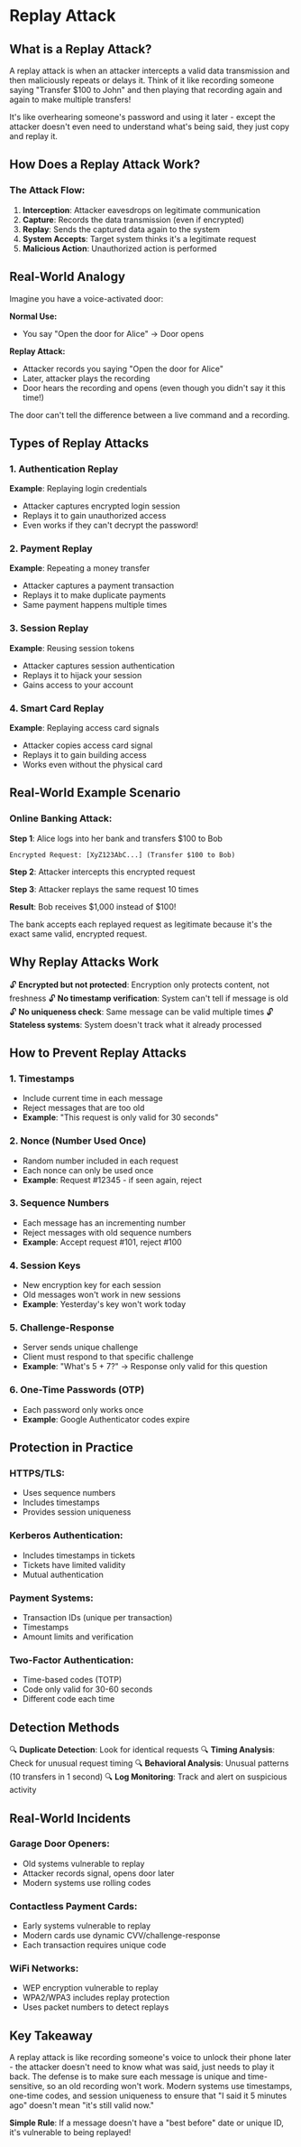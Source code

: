 # Replay Attack

## What is a Replay Attack?

A replay attack is when an attacker intercepts a valid data transmission and then maliciously repeats or delays it. Think of it like recording someone saying "Transfer $100 to John" and then playing that recording again and again to make multiple transfers!

It's like overhearing someone's password and using it later - except the attacker doesn't even need to understand what's being said, they just copy and replay it.

## How Does a Replay Attack Work?

### The Attack Flow:

1. **Interception**: Attacker eavesdrops on legitimate communication
2. **Capture**: Records the data transmission (even if encrypted)
3. **Replay**: Sends the captured data again to the system
4. **System Accepts**: Target system thinks it's a legitimate request
5. **Malicious Action**: Unauthorized action is performed

## Real-World Analogy

Imagine you have a voice-activated door:

**Normal Use:**
- You say "Open the door for Alice" → Door opens

**Replay Attack:**
- Attacker records you saying "Open the door for Alice"
- Later, attacker plays the recording
- Door hears the recording and opens (even though you didn't say it this time!)

The door can't tell the difference between a live command and a recording.

## Types of Replay Attacks

### 1. **Authentication Replay**
**Example**: Replaying login credentials
- Attacker captures encrypted login session
- Replays it to gain unauthorized access
- Even works if they can't decrypt the password!

### 2. **Payment Replay**
**Example**: Repeating a money transfer
- Attacker captures a payment transaction
- Replays it to make duplicate payments
- Same payment happens multiple times

### 3. **Session Replay**
**Example**: Reusing session tokens
- Attacker captures session authentication
- Replays it to hijack your session
- Gains access to your account

### 4. **Smart Card Replay**
**Example**: Replaying access card signals
- Attacker copies access card signal
- Replays it to gain building access
- Works even without the physical card

## Real-World Example Scenario

### Online Banking Attack:

**Step 1**: Alice logs into her bank and transfers $100 to Bob
```
Encrypted Request: [XyZ123AbC...] (Transfer $100 to Bob)
```

**Step 2**: Attacker intercepts this encrypted request

**Step 3**: Attacker replays the same request 10 times

**Result**: Bob receives $1,000 instead of $100!

The bank accepts each replayed request as legitimate because it's the exact same valid, encrypted request.

## Why Replay Attacks Work

🔓 **Encrypted but not protected**: Encryption only protects content, not freshness
🔓 **No timestamp verification**: System can't tell if message is old
🔓 **No uniqueness check**: Same message can be valid multiple times
🔓 **Stateless systems**: System doesn't track what it already processed

## How to Prevent Replay Attacks

### 1. **Timestamps**
- Include current time in each message
- Reject messages that are too old
- **Example**: "This request is only valid for 30 seconds"

### 2. **Nonce (Number Used Once)**
- Random number included in each request
- Each nonce can only be used once
- **Example**: Request #12345 - if seen again, reject

### 3. **Sequence Numbers**
- Each message has an incrementing number
- Reject messages with old sequence numbers
- **Example**: Accept request #101, reject #100

### 4. **Session Keys**
- New encryption key for each session
- Old messages won't work in new sessions
- **Example**: Yesterday's key won't work today

### 5. **Challenge-Response**
- Server sends unique challenge
- Client must respond to that specific challenge
- **Example**: "What's 5 + 7?" → Response only valid for this question

### 6. **One-Time Passwords (OTP)**
- Each password only works once
- **Example**: Google Authenticator codes expire

## Protection in Practice

### HTTPS/TLS:
- Uses sequence numbers
- Includes timestamps
- Provides session uniqueness

### Kerberos Authentication:
- Includes timestamps in tickets
- Tickets have limited validity
- Mutual authentication

### Payment Systems:
- Transaction IDs (unique per transaction)
- Timestamps
- Amount limits and verification

### Two-Factor Authentication:
- Time-based codes (TOTP)
- Code only valid for 30-60 seconds
- Different code each time

## Detection Methods

🔍 **Duplicate Detection**: Look for identical requests
🔍 **Timing Analysis**: Check for unusual request timing
🔍 **Behavioral Analysis**: Unusual patterns (10 transfers in 1 second)
🔍 **Log Monitoring**: Track and alert on suspicious activity

## Real-World Incidents

### Garage Door Openers:
- Old systems vulnerable to replay
- Attacker records signal, opens door later
- Modern systems use rolling codes

### Contactless Payment Cards:
- Early systems vulnerable to replay
- Modern cards use dynamic CVV/challenge-response
- Each transaction requires unique code

### WiFi Networks:
- WEP encryption vulnerable to replay
- WPA2/WPA3 includes replay protection
- Uses packet numbers to detect replays

## Key Takeaway

A replay attack is like recording someone's voice to unlock their phone later - the attacker doesn't need to know what was said, just needs to play it back. The defense is to make sure each message is unique and time-sensitive, so an old recording won't work. Modern systems use timestamps, one-time codes, and session uniqueness to ensure that "I said it 5 minutes ago" doesn't mean "it's still valid now."

**Simple Rule**: If a message doesn't have a "best before" date or unique ID, it's vulnerable to being replayed!
